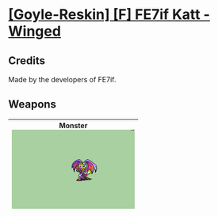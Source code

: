 # [\[Goyle-Reskin\] \[F\] FE7if Katt - Winged](./)
## Credits

Made by the developers of FE7if.

## Weapons

| <b>Monster</b><br/><img alt="Monster animation" src="./8.%20Monster/Monster.gif"/> |
| :---: |
